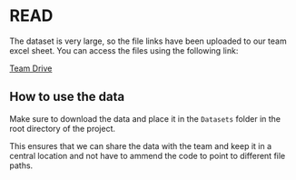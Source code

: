# READ

The dataset is very large, so the file links have been uploaded to our team excel sheet. You can access the files using the following link:

[Team Drive](https://docs.google.com/spreadsheets/d/1TUE8CxmUUXf7os1zW0QvrAJHbBSEk98MDjkuxCWRR2I/edit#gid=95930555)

## How to use the data

Make sure to download the data and place it in the `Datasets` folder in the root directory of the project.

This ensures that we can share the data with the team and keep it in a central location and not have to ammend the code to point to different file paths.
